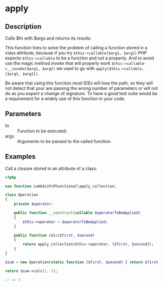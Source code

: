 # apply

## Description
Calls $fn with $args and returns its results.

This function tries to solve the problem of calling a function stored in a class attribute, because if you try
`$this->callable($arg1, $arg2)` PHP expects `$this->callable` to be a function and not a property. And to avoid
use the magic method _invoke_ that will properly work `$this->callable->__invoke($arg1, $arg2)` we used to go with
`apply($this->callable, [$arg1, $arg2])`.

Be aware that using this function most IDEs will lose the path, so they will not detect that your are passing the
wrong number of parameters or will not do as you expect a change of signature. To have a good test suite would be a
requirement for a widely use of this function in your code.


## Parameters

<dl>
  <dt>fn</dt>
  <dd>Function to be executed.</dd>

  <dt>args</dt>
  <dd>Arguments to be passed to the called function.</dd>
</dl>

## Examples

Call a closure stored in an attribute of a class:

```php
<?php

use function Lambdish\Phunctional\apply_collection;

class Operation
{
    private $operator;

    public function __construct(callable $operatorToBeApplied)
    {
        $this->operator = $operatorToBeApplied;
    }

    public function calc($first, $second)
    {
        return apply_collection($this->operator, [$first, $second]);
    }
}

$sum = new Operation(static function ($first, $second) { return $first + $second;});

return $sum->calc(1, 2);

// => 3
```
